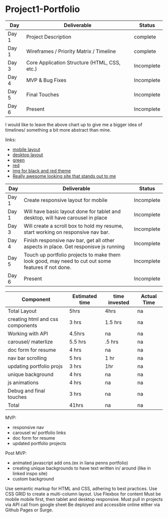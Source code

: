# Project1-Portfolio


|  Day | Deliverable | Status
|---|---| ---|
|Day 1| Project Description | complete
|Day 1| Wireframes / Priority Matrix / Timeline | complete
|Day 3| Core Application Structure (HTML, CSS, etc.) | Incomplete
|Day 4| MVP & Bug Fixes | Incomplete
|Day 5| Final Touches | Incomplete
|Day 6| Present | Incomplete

I would like to leave the above chart up to give me a bigger idea of timelines/ something a bit more abstract than mine.


links: 
- [mobile layout](https://res.cloudinary.com/dnxx8igwb/image/upload/v1583782315/90B2AA81-83BB-40EE-9869-0D06177C3C4D_oywvo8.jpg)
- [desktop layout](https://wireframepro.mockflow.com/view/M723fba1f78894266e6adad9daa7e8c101583532357166)
- [green](https://colorideas.net/olive-green-gray-crimson-635536-color-palette/)
- [red](https://far-wake.org/png-change-blacknwhite-color-palette-24-best-color-palettes-red-white-black-grey-images-5df8bb8280182b6d810ae5b2.html)
- [img for black and red theme](https://www.123rf.com/photo_124250601_stock-vector-retro-memphis-seamless-pattern-80-90s-fashion-style-trendy-black-and-white-abstract-geometric-backgr.html)
- [Really awesome looking site that stands out to me](http://www.elsamuse.com/en/)


|  Day | Deliverable | Status
|---|---| ---|
|Day 1| Create responsive layout for mobile | Incomplete
|Day 1| Will have basic layout done for tablet and desktop, will have carousel in place | Incomplete
|Day 3| Will create a scroll box to hold my resume, start working on responsive nav bar.| Incomplete
|Day 4|  Finish responsive nav bar, get all other aspects in place. Get responisve js running | Incomplete
|Day 5| Touch up portfolio projects to make them look good, may need to cut out some features if not done.  | Incomplete
|Day 6| Present | Incomplete


| Component | Estimated time| time invested | Actual Time
|---|---| ---| ---|
|Total Layout	| 5hrs|	4hrs|na
|creating html and css components|3 hrs|1.5 hrs|na|
|Working with API	|4.5hrs| na| na
|carousel/ materlize |5.5 hrs|.5 hrs|na
|doc form for resume|4 hrs|na|na
|nav bar scrolling| 5 hrs| 1 hr | na
|updating portfolio projs|3 hrs| 1hr |na 
|unique background|4 hrs |na |na
|js animations|4 hrs |na | na
|Debug and final touches| 3 hrs| na| na
|Total|41hrs|na|na	

MVP:
- responsive nav 
- carousel w/ portfolio links
- doc form for resume
- updated portfolio projects

Post MVP: 
- animated javascript add ons.(ex in liana penns portfolio)
- creating unique backgrounds to have text written in/ around (like in linked inspo site)
- custom background


Use semantic markup for HTML and CSS, adhering to best practices.
Use CSS GRID to create a multi-column layout.
Use Flexbox for content
Must be mobile mobile first, then tablet and desktop responsive.
Must pull in projects via API call from google sheet
Be deployed and accessible online either via Github Pages or Surge.
